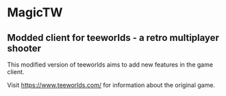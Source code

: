 MagicTW
=======

Modded client for teeworlds - a retro multiplayer shooter
---------------------------------------------------------

This modified version of teeworlds aims to add new features in the game client.

Visit https://www.teeworlds.com/ for information about the original game.
